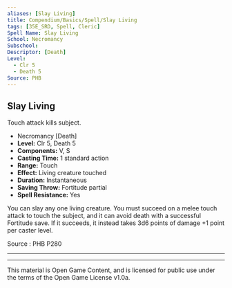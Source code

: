 ```yaml
---
aliases: [Slay Living]
title: Compendium/Basics/Spell/Slay Living
tags: [35E_SRD, Spell, Cleric]
Spell Name: Slay Living
School: Necromancy
Subschool: 
Descriptor: [Death]
Level:
  - Clr 5
  - Death 5
Source: PHB
---
```



## Slay Living

Touch attack kills subject.

*   Necromancy [Death]
*   **Level:** Clr 5, Death 5
*   **Components:** V, S
*   **Casting Time:** 1 standard action
*   **Range:** Touch
*   **Effect:** Living creature touched
*   **Duration:** Instantaneous
*   **Saving Throw:** Fortitude partial
*   **Spell Resistance:** Yes

<p>You can slay any one living creature. You must succeed on a melee touch attack to touch the subject, and it can avoid death with a successful Fortitude save. If it succeeds, it instead takes 3d6 points of damage +1 point per caster level.</p>

Source : PHB P280

---

---

This material is Open Game Content, and is licensed for public use under
the terms of the Open Game License v1.0a.
